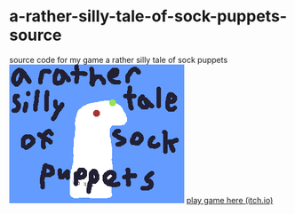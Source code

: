 # a-rather-silly-tale-of-sock-puppets-source
source code for my game a rather silly tale of sock puppets
![cover image](https://github.com/creasegames/a-rather-silly-tale-of-sock-puppets-source/blob/master/title.png?raw=true)
[play game here (itch.io)](https://giraf-in-orbit.itch.io/a-rather-silly-tale-of-sock-puppets)
